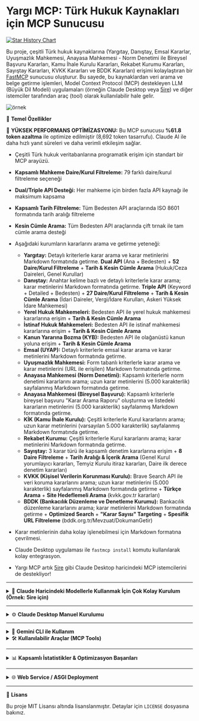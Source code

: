 # Yargı MCP: Türk Hukuk Kaynakları için MCP Sunucusu

[![Star History Chart](https://api.star-history.com/svg?repos=saidsurucu/yargi-mcp&type=Date)](https://www.star-history.com/#saidsurucu/yargi-mcp&Date)

Bu proje, çeşitli Türk hukuk kaynaklarına (Yargıtay, Danıştay, Emsal Kararlar, Uyuşmazlık Mahkemesi, Anayasa Mahkemesi - Norm Denetimi ile Bireysel Başvuru Kararları, Kamu İhale Kurulu Kararları, Rekabet Kurumu Kararları, Sayıştay Kararları, KVKK Kararları ve BDDK Kararları) erişimi kolaylaştıran bir [FastMCP](https://gofastmcp.com/) sunucusu oluşturur. Bu sayede, bu kaynaklardan veri arama ve belge getirme işlemleri, Model Context Protocol (MCP) destekleyen LLM (Büyük Dil Modeli) uygulamaları (örneğin Claude Desktop veya [5ire](https://5ire.app)) ve diğer istemciler tarafından araç (tool) olarak kullanılabilir hale gelir.

![örnek](./ornek.png)

🎯 **Temel Özellikler**

🚀 **YÜKSEK PERFORMANS OPTİMİZASYONU:** Bu MCP sunucusu **%61.8 token azaltma** ile optimize edilmiştir (8,692 token tasarrufu). Claude AI ile daha hızlı yanıt süreleri ve daha verimli etkileşim sağlar.

* Çeşitli Türk hukuk veritabanlarına programatik erişim için standart bir MCP arayüzü.
* **Kapsamlı Mahkeme Daire/Kurul Filtreleme:** 79 farklı daire/kurul filtreleme seçeneği
* **Dual/Triple API Desteği:** Her mahkeme için birden fazla API kaynağı ile maksimum kapsama
* **Kapsamlı Tarih Filtreleme:** Tüm Bedesten API araçlarında ISO 8601 formatında tarih aralığı filtreleme
* **Kesin Cümle Arama:** Tüm Bedesten API araçlarında çift tırnak ile tam cümle arama desteği
* Aşağıdaki kurumların kararlarını arama ve getirme yeteneği:
    * **Yargıtay:** Detaylı kriterlerle karar arama ve karar metinlerini Markdown formatında getirme. **Dual API** (Ana + Bedesten) + **52 Daire/Kurul Filtreleme** + **Tarih & Kesin Cümle Arama** (Hukuk/Ceza Daireleri, Genel Kurullar)
    * **Danıştay:** Anahtar kelime bazlı ve detaylı kriterlerle karar arama; karar metinlerini Markdown formatında getirme. **Triple API** (Keyword + Detailed + Bedesten) + **27 Daire/Kurul Filtreleme** + **Tarih & Kesin Cümle Arama** (İdari Daireler, Vergi/İdare Kurulları, Askeri Yüksek İdare Mahkemesi)
    * **Yerel Hukuk Mahkemeleri:** Bedesten API ile yerel hukuk mahkemesi kararlarına erişim + **Tarih & Kesin Cümle Arama**
    * **İstinaf Hukuk Mahkemeleri:** Bedesten API ile istinaf mahkemesi kararlarına erişim + **Tarih & Kesin Cümle Arama**
    * **Kanun Yararına Bozma (KYB):** Bedesten API ile olağanüstü kanun yoluna erişim + **Tarih & Kesin Cümle Arama**
    * **Emsal (UYAP):** Detaylı kriterlerle emsal karar arama ve karar metinlerini Markdown formatında getirme.
    * **Uyuşmazlık Mahkemesi:** Form tabanlı kriterlerle karar arama ve karar metinlerini (URL ile erişilen) Markdown formatında getirme.
    * **Anayasa Mahkemesi (Norm Denetimi):** Kapsamlı kriterlerle norm denetimi kararlarını arama; uzun karar metinlerini (5.000 karakterlik) sayfalanmış Markdown formatında getirme.
    * **Anayasa Mahkemesi (Bireysel Başvuru):** Kapsamlı kriterlerle bireysel başvuru "Karar Arama Raporu" oluşturma ve listedeki kararların metinlerini (5.000 karakterlik) sayfalanmış Markdown formatında getirme.
    * **KİK (Kamu İhale Kurulu):** Çeşitli kriterlerle Kurul kararlarını arama; uzun karar metinlerini (varsayılan 5.000 karakterlik) sayfalanmış Markdown formatında getirme.
    * **Rekabet Kurumu:** Çeşitli kriterlerle Kurul kararlarını arama; karar metinlerini Markdown formatında getirme.
    * **Sayıştay:** 3 karar türü ile kapsamlı denetim kararlarına erişim + **8 Daire Filtreleme** + **Tarih Aralığı & İçerik Arama** (Genel Kurul yorumlayıcı kararları, Temyiz Kurulu itiraz kararları, Daire ilk derece denetim kararları)
    * **KVKK (Kişisel Verilerin Korunması Kurulu):** Brave Search API ile veri koruma kararlarını arama; uzun karar metinlerini (5.000 karakterlik) sayfalanmış Markdown formatında getirme + **Türkçe Arama** + **Site Hedeflemeli Arama** (kvkk.gov.tr kararları)
    * **BDDK (Bankacılık Düzenleme ve Denetleme Kurumu):** Bankacılık düzenleme kararlarını arama; karar metinlerini Markdown formatında getirme + **Optimized Search** + **"Karar Sayısı" Targeting** + **Spesifik URL Filtreleme** (bddk.org.tr/Mevzuat/DokumanGetir)

* Karar metinlerinin daha kolay işlenebilmesi için Markdown formatına çevrilmesi.
* Claude Desktop uygulaması ile `fastmcp install` komutu kullanılarak kolay entegrasyon.
* Yargı MCP artık [5ire](https://5ire.app) gibi Claude Desktop haricindeki MCP istemcilerini de destekliyor!
---
<details>
<summary>🚀 <strong>Claude Haricindeki Modellerle Kullanmak İçin Çok Kolay Kurulum (Örnek: 5ire için)</strong></summary>

Bu bölüm, Yargı MCP aracını 5ire gibi Claude Desktop dışındaki MCP istemcileriyle kullanmak isteyenler içindir.

* **Python Kurulumu:** Sisteminizde Python 3.11 veya üzeri kurulu olmalıdır. Kurulum sırasında "**Add Python to PATH**" (Python'ı PATH'e ekle) seçeneğini işaretlemeyi unutmayın. [Buradan](https://www.python.org/downloads/) indirebilirsiniz.
* **Git Kurulumu (Windows):** Bilgisayarınıza [git](https://git-scm.com/downloads/win) yazılımını indirip kurun. "Git for Windows/x64 Setup" seçeneğini indirmelisiniz.
* **`uv` Kurulumu:**
    * **Windows Kullanıcıları (PowerShell):** Bir CMD ekranı açın ve bu kodu çalıştırın: `powershell -ExecutionPolicy ByPass -c "irm https://astral.sh/uv/install.ps1 | iex"`
    * **Mac/Linux Kullanıcıları (Terminal):** Bir Terminal ekranı açın ve bu kodu çalıştırın: `curl -LsSf https://astral.sh/uv/install.sh | sh`
* **Microsoft Visual C++ Redistributable (Windows):** Bazı Python paketlerinin doğru çalışması için gereklidir. [Buradan](https://learn.microsoft.com/en-us/cpp/windows/latest-supported-vc-redist?view=msvc-170) indirip kurun.
* İşletim sisteminize uygun [5ire](https://5ire.app) MCP istemcisini indirip kurun.
* 5ire'ı açın. **Workspace -> Providers** menüsünden kullanmak istediğiniz LLM servisinin API anahtarını girin.
* **Tools** menüsüne girin. **+Local** veya **New** yazan butona basın.
    * **Tool Key:** `yargimcp`
    * **Name:** `Yargı MCP`
    * **Command:**
        ```
        uvx yargi-mcp
        ```
    * **Save** butonuna basarak kaydedin.
![5ire ayarları](./5ire-settings.png)
* Şimdi **Tools** altında **Yargı MCP**'yi görüyor olmalısınız. Üstüne geldiğinizde sağda çıkan butona tıklayıp etkinleştirin (yeşil ışık yanmalı).
* Artık Yargı MCP ile konuşabilirsiniz.

</details>

---
<details>
<summary>⚙️ <strong>Claude Desktop Manuel Kurulumu</strong></summary>

1.  **Ön Gereksinimler:** Python, `uv`, (Windows için) Microsoft Visual C++ Redistributable'ın sisteminizde kurulu olduğundan emin olun. Detaylı bilgi için yukarıdaki "5ire için Kurulum" bölümündeki ilgili adımlara bakabilirsiniz.
2.  Claude Desktop **Settings -> Developer -> Edit Config**.
3.  Açılan `claude_desktop_config.json` dosyasına `mcpServers` altına ekleyin:

    ```json
    {
      "mcpServers": {
        // ... (varsa diğer sunucularınız) ...
        "Yargı MCP": {
          "command": "uvx",
          "args": [
            "yargi-mcp"
          ]
        }
      }
    }
    ```
4.  Claude Desktop'ı kapatıp yeniden başlatın.

</details>

---
<details>
<summary>🌟 <strong>Gemini CLI ile Kullanım</strong></summary>

Yargı MCP'yi Gemini CLI ile kullanmak için:

1. **Ön Gereksinimler:** Python, `uv`, (Windows için) Microsoft Visual C++ Redistributable'ın sisteminizde kurulu olduğundan emin olun. Detaylı bilgi için yukarıdaki "5ire için Kurulum" bölümündeki ilgili adımlara bakabilirsiniz.

2. **Gemini CLI ayarlarını yapılandırın:**
   
   Gemini CLI'ın ayar dosyasını düzenleyin:
   - **macOS/Linux:** `~/.gemini/settings.json`
   - **Windows:** `%USERPROFILE%\.gemini\settings.json`
   
   Aşağıdaki `mcpServers` bloğunu ekleyin:
   ```json
   {
     "theme": "Default",
     "selectedAuthType": "###",
     "mcpServers": {
       "yargi_mcp": {
         "command": "uvx",
         "args": [
           "yargi-mcp"
         ]
       }
     }
   }
   ```
   
   **Yapılandırma açıklamaları:**
   - `"yargi_mcp"`: Sunucunuz için yerel bir isim
   - `"command"`: `uvx` komutu (uv'nin paket çalıştırma aracı)
   - `"args"`: GitHub'dan doğrudan Yargı MCP'yi çalıştırmak için gerekli argümanlar

3. **Kullanım:**
   - Gemini CLI'ı başlatın
   - Yargı MCP araçları otomatik olarak kullanılabilir olacaktır
   - Örnek komutlar:
     - "Yargıtay'ın mülkiyet hakkı ile ilgili son kararlarını ara"
     - "Danıştay'ın imar planı iptaline ilişkin kararlarını bul"
     - "Anayasa Mahkemesi'nin ifade özgürlüğü kararlarını getir"

</details>

<details>
<summary>🛠️ <strong>Kullanılabilir Araçlar (MCP Tools)</strong></summary>

Bu FastMCP sunucusu **19 optimize edilmiş MCP aracı** sunar (token verimliliği için optimize edilmiş):

### **Yargıtay Araçları (Birleşik Bedesten API - Token Optimized)**
*Not: Yargıtay araçları token verimliliği için birleşik Bedesten API'ye entegre edilmiştir*

### **Danıştay Araçları (Birleşik Bedesten API - Token Optimized)**
*Not: Danıştay araçları token verimliliği için birleşik Bedesten API'ye entegre edilmiştir*

### **Birleşik Bedesten API Araçları (5 Mahkeme) - 🚀 TOKEN OPTİMİZE**
1. `search_bedesten_unified(phrase, court_types, birimAdi, kararTarihiStart, kararTarihiEnd, ...)`: **5 mahkeme türünü** birleşik arama (Yargıtay, Danıştay, Yerel Hukuk, İstinaf Hukuk, KYB) + **79 daire filtreleme** + **Tarih & Kesin Cümle Arama**
2. `get_bedesten_document_markdown(documentId: str)`: Bedesten API'den herhangi bir belgeyi Markdown formatında getirir (HTML/PDF → Markdown)

### **Emsal Karar Araçları (UYAP)**
3. `search_emsal_detailed_decisions(keyword, ...)`: Emsal (UYAP) kararlarını detaylı kriterlerle arar.
4. `get_emsal_document_markdown(id: str)`: Belirli bir Emsal kararının metnini Markdown formatında getirir.

### **Uyuşmazlık Mahkemesi Araçları**
5. `search_uyusmazlik_decisions(icerik, ...)`: Uyuşmazlık Mahkemesi kararlarını çeşitli form kriterleriyle arar.
6. `get_uyusmazlik_document_markdown_from_url(document_url)`: Bir Uyuşmazlık kararını tam URL'sinden alıp Markdown formatında getirir.

### **Anayasa Mahkemesi Araçları (Birleşik API) - 🚀 TOKEN OPTİMİZE**
7. `search_anayasa_unified(decision_type, keywords_all, ...)`: AYM kararlarını birleşik arama (Norm Denetimi + Bireysel Başvuru) - **4 araç → 2 araç optimizasyonu**
8. `get_anayasa_document_unified(document_url, page_number)`: AYM kararlarını birleşik belge getirme - **sayfalanmış Markdown** içeriği

### **KİK (Kamu İhale Kurulu) Araçları**
9. `search_kik_decisions(karar_tipi, ...)`: KİK (Kamu İhale Kurulu) kararlarını arar. 
10. `get_kik_document_markdown(karar_id, page_number)`: Belirli bir KİK kararını, Base64 ile encode edilmiş `karar_id`'sini kullanarak alır ve **sayfalanmış Markdown** içeriğini getirir.
### **Rekabet Kurumu Araçları**
    * `search_rekabet_kurumu_decisions(KararTuru: Literal[...], ...) -> RekabetSearchResult`: Rekabet Kurumu kararlarını arar. `KararTuru` için kullanıcı dostu isimler kullanılır (örn: "Birleşme ve Devralma").
    * `get_rekabet_kurumu_document(karar_id: str, page_number: Optional[int] = 1) -> RekabetDocument`: Belirli bir Rekabet Kurumu kararını `karar_id` ile alır. Kararın PDF formatındaki orijinalinden istenen sayfayı ayıklar ve Markdown formatında döndürür.


---

* **Sayıştay Araçları (3 Karar Türü + 8 Daire Filtreleme):**
    * `search_sayistay_genel_kurul(karar_no, karar_tarih_baslangic, karar_tamami, ...)`: Sayıştay Genel Kurul (yorumlayıcı) kararlarını arar. **Tarih aralığı** (2006-2024) + **İçerik arama** (400 karakter)
    * `search_sayistay_temyiz_kurulu(ilam_dairesi, kamu_idaresi_turu, temyiz_karar, ...)`: Temyiz Kurulu (itiraz) kararlarını arar. **8 Daire filtreleme** + **Kurum türü** + **Konu sınıflandırması**
    * `search_sayistay_daire(yargilama_dairesi, web_karar_metni, hesap_yili, ...)`: Daire (ilk derece denetim) kararlarını arar. **8 Daire filtreleme** + **Hesap yılı** + **İçerik arama**
    * `get_sayistay_genel_kurul_document_markdown(decision_id: str)`: Genel Kurul kararının tam metnini Markdown formatında getirir
    * `get_sayistay_temyiz_kurulu_document_markdown(decision_id: str)`: Temyiz Kurulu kararının tam metnini Markdown formatında getirir  
    * `get_sayistay_daire_document_markdown(decision_id: str)`: Daire kararının tam metnini Markdown formatında getirir

* **KVKK Araçları (Brave Search API + Türkçe Arama):**
    * `search_kvkk_decisions(keywords, page, pageSize, ...)`: KVKK (Kişisel Verilerin Korunması Kurulu) kararlarını Brave Search API ile arar. **Türkçe arama** + **Site hedeflemeli** (`site:kvkk.gov.tr "karar özeti"`) + **Sayfalama desteği**
    * `get_kvkk_document_markdown(decision_url: str, page_number: Optional[int] = 1)`: KVKK kararının tam metnini **sayfalanmış Markdown** formatında getirir (5.000 karakterlik sayfa)

### BDDK Araçları
    * `search_bddk_decisions(keywords, page)`: BDDK (Bankacılık Düzenleme ve Denetleme Kurumu) kararlarını arar. **"Karar Sayısı" targeting** + **Spesifik URL filtreleme** (`bddk.org.tr/Mevzuat/DokumanGetir`) + **Optimized search**
    * `get_bddk_document_markdown(document_id: str, page_number: Optional[int] = 1)`: BDDK kararının tam metnini **sayfalanmış Markdown** formatında getirir (5.000 karakterlik sayfa)

</details>

---

<details>
<summary>📊 <strong>Kapsamlı İstatistikler & Optimizasyon Başarıları</strong></summary>

🚀 **TOKEN OPTİMİZASYON BAŞARISI:**
- **%61.8 Token Azaltma:** 14,061 → 5,369 tokens (8,692 token tasarrufu)
- **Hedef Aşım:** 10,000 token hedefini 4,631 token aştık
- **Daha Hızlı Yanıt:** Claude AI ile optimize edilmiş etkileşim
- **Korunan İşlevsellik:** %100 özellik desteği devam ediyor

**GENEL İSTATİSTİKLER:**
- **Toplam Mahkeme/Kurum:** 13 farklı hukuki kurum (KVKK dahil)
- **Toplam MCP Tool:** 19 optimize edilmiş arama ve belge getirme aracı  
- **Daire/Kurul Filtreleme:** 87 farklı seçenek (52 Yargıtay + 27 Danıştay + 8 Sayıştay)
- **Tarih Filtreleme:** Birleşik Bedesten API aracında ISO 8601 formatında tam tarih aralığı desteği
- **Kesin Cümle Arama:** Birleşik Bedesten API aracında çift tırnak ile tam cümle arama (`"\"mülkiyet kararı\""` formatı)
- **Birleşik API:** 10 ayrı Bedesten aracı → 2 birleşik araç (search_bedesten_unified + get_bedesten_document_markdown)
- **API Kaynağı:** Dual/Triple API desteği ile maksimum kapsama
- **Tam Türk Adalet Sistemi:** Yerel mahkemelerden en yüksek mahkemelere kadar

**🏛️ Desteklenen Mahkeme Hiyerarşisi:**
```
Yerel Mahkemeler → İstinaf → Yargıtay/Danıştay → Anayasa Mahkemesi
     ↓              ↓            ↓                    ↓
Bedesten API   Bedesten API   Dual/Triple API   Norm+Bireysel API
+ Tarih + Kesin + Tarih + Kesin + Daire + Tarih   + Gelişmiş
  Cümle Arama    Cümle Arama   + Kesin Cümle     Arama
```

**⚖️ Kapsamlı Filtreleme Özellikleri:**
- **Daire Filtreleme:** 79 seçenek (52 Yargıtay + 27 Danıştay)
  - **Yargıtay:** 52 seçenek (1-23 Hukuk, 1-23 Ceza, Genel Kurullar, Başkanlar Kurulu)
  - **Danıştay:** 27 seçenek (1-17 Daireler, İdare/Vergi Kurulları, Askeri Mahkemeler)
- **Tarih Filtreleme:** 5 Bedesten API aracında ISO 8601 formatı (YYYY-MM-DDTHH:MM:SS.000Z)
  - Tek tarih, tarih aralığı, tek taraflı filtreleme desteği
  - Yargıtay, Danıştay, Yerel Hukuk, İstinaf Hukuk, KYB kararları
- **Kesin Cümle Arama:** 5 Bedesten API aracında çift tırnak formatı
  - Normal arama: `"mülkiyet kararı"` (kelimeler ayrı ayrı)
  - Kesin arama: `"\"mülkiyet kararı\""` (tam cümle olarak)
  - Daha kesin sonuçlar için hukuki terimler ve kavramlar

**🔧 OPTİMİZASYON DETAYLARI:**
- **Anayasa Mahkemesi:** 4 araç → 2 birleşik araç (search_anayasa_unified + get_anayasa_document_unified)
- **Yargıtay & Danıştay:** Ana API araçları birleşik Bedesten API'ye entegre edildi
- **Sayıştay:** 6 araç → 2 birleşik araç (search_sayistay_unified + get_sayistay_document_unified)
- **Parameter Optimizasyonu:** pageSize parametreleri optimize edildi
- **Açıklama Optimizasyonu:** Uzun açıklamalar kısaltıldı (örn: KIK karar_metni)

</details>

---

<details>
<summary>🌐 <strong>Web Service / ASGI Deployment</strong></summary>

## 🚢 Coolify ile Docker Deployment

Yargi MCP Server'ı Coolify platformunda Docker ile kolayca deploy edebilirsiniz:

### Hızlı Başlangıç

1. **Repository'yi Coolify'a bağlayın**
2. **Docker Compose Service** olarak oluşturun
3. **Compose File**: `docker-compose.coolify.yml`
4. **Service**: `yargi-mcp`

### Environment Variables
```bash
# Temel ayarlar
BASE_URL=https://your-app.coolify.io
ALLOWED_ORIGINS=*
LOG_LEVEL=info

# Authentication (opsiyonel)
ENABLE_AUTH=false
```

### 📖 Detaylı Deployment Rehberi

Kapsamlı deployment rehberi için: **[COOLIFY_DEPLOYMENT.md](./COOLIFY_DEPLOYMENT.md)**

Bu rehberde:
- ✅ Adım adım Coolify setup
- 🔧 Environment variables ayarlama  
- 🔐 SSL/Domain yapılandırma
- 🛠️ Troubleshooting
- 📊 Monitoring

---

Yargı MCP artık web servisi olarak da çalıştırılabilir! ASGI desteği sayesinde:

- **Web API olarak erişim**: HTTP endpoint'leri üzerinden MCP araçlarına erişim
- **Cloud deployment**: Heroku, Railway, Google Cloud Run, AWS Lambda desteği
- **Docker desteği**: Production-ready Docker container
- **FastAPI entegrasyonu**: REST API ve interaktif dokümantasyon

**Hızlı başlangıç:**
```bash
# ASGI dependencies yükle
pip install yargi-mcp[asgi]

# Web servisi olarak başlat
python run_asgi.py
# veya
uvicorn asgi_app:app --host 0.0.0.0 --port 8000
```

Detaylı deployment rehberi için: [docs/DEPLOYMENT.md](docs/DEPLOYMENT.md)

</details>

---

📜 **Lisans**

Bu proje MIT Lisansı altında lisanslanmıştır. Detaylar için `LICENSE` dosyasına bakınız.
